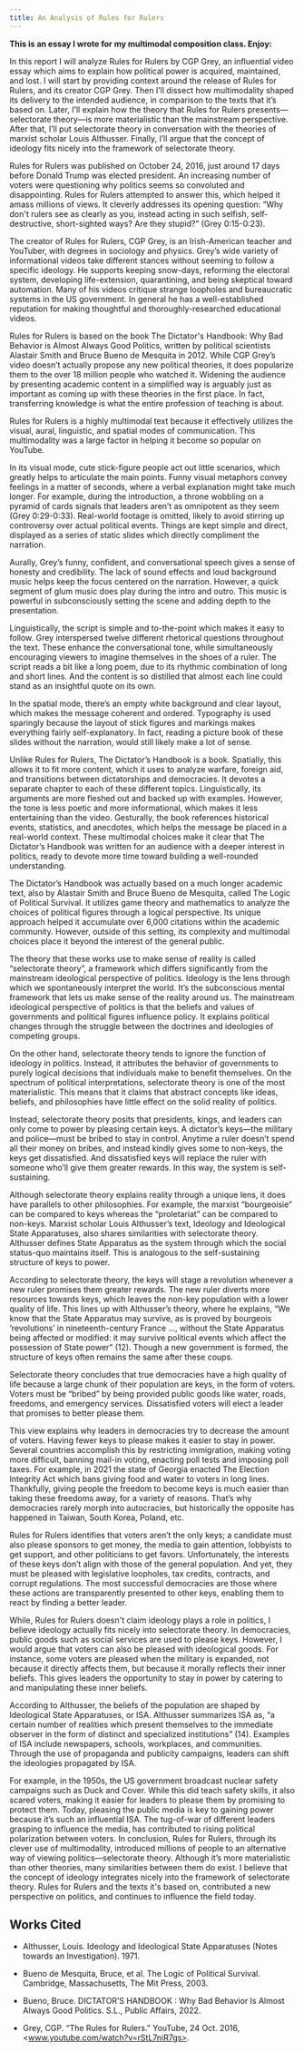 ```yaml
---
title: An Analysis of Rules for Rulers
---
```


**This is an essay I wrote for my multimodal composition class. Enjoy:**

In this report I will analyze Rules for Rulers by CGP Grey, an influential video essay which aims to explain how political power is acquired, maintained, and lost. I will start by providing context around the release of Rules for Rulers, and its creator CGP Grey. Then I’ll dissect how multimodality shaped its delivery to the intended audience, in comparison to the texts that it’s based on. Later, I’ll explain how the theory that Rules for Rulers presents—selectorate theory—is more materialistic than the mainstream perspective. After that, I’ll put selectorate theory in conversation with the theories of marxist scholar Louis Althusser. Finally, I’ll argue that the concept of ideology fits nicely into the framework of selectorate theory.

Rules for Rulers was published on October 24, 2016, just around 17 days before Donald Trump was elected president. An increasing number of voters were questioning why politics seems so convoluted and disappointing. Rules for Rulers attempted to answer this, which helped it amass millions of views. It cleverly addresses its opening question: “Why don't rulers see as clearly as you, instead acting in such selfish, self-destructive, short-sighted ways? Are they stupid?” (Grey 0:15-0:23).

The creator of Rules for Rulers, CGP Grey, is an Irish-American teacher and YouTuber, with degrees in sociology and physics. Grey’s wide variety of informational videos take different stances without seeming to follow a specific ideology. He supports keeping snow-days, reforming the electoral system, developing life-extension, quarantining, and being skeptical toward automation. Many of his videos critique strange loopholes and bureaucratic systems in the US government. In general he has a well-established reputation for making thoughtful and thoroughly-researched educational videos.

Rules for Rulers is based on the book The Dictator's Handbook: Why Bad Behavior is Almost Always Good Politics, written by political scientists Alastair Smith and Bruce Bueno de Mesquita in 2012. While CGP Grey’s video doesn’t actually propose any new political theories, it does popularize them to the over 18 million people who watched it. Widening the audience by presenting academic content in a simplified way is arguably just as important as coming up with these theories in the first place. In fact, transferring knowledge is what the entire profession of teaching is about.

Rules for Rulers is a highly multimodal text because it effectively utilizes the visual, aural, linguistic, and spatial modes of communication. This multimodality was a large factor in helping it become so popular on YouTube.

In its visual mode, cute stick-figure people act out little scenarios, which greatly helps to articulate the main points. Funny visual metaphors convey feelings in a matter of seconds, where a verbal explanation might take much longer. For example, during the introduction, a throne wobbling on a pyramid of cards signals that leaders aren’t as omnipotent as they seem (Grey 0:29-0:33). Real-world footage is omitted, likely to avoid stirring up controversy over actual political events. Things are kept simple and direct, displayed as a series of static slides which directly compliment the narration.

Aurally, Grey’s funny, confident, and conversational speech gives a sense of honesty and credibility. The lack of sound effects and loud background music helps keep the focus centered on the narration. However, a quick segment of glum music does play during the intro and outro. This music is powerful in subconsciously setting the scene and adding depth to the presentation.

Linguistically, the script is simple and to-the-point which makes it easy to follow. Grey interspersed twelve different rhetorical questions throughout the text. These enhance the conversational tone, while simultaneously encouraging viewers to imagine themselves in the shoes of a ruler. The script reads a bit like a long poem, due to its rhythmic combination of long and short lines. And the content is so distilled that almost each line could stand as an insightful quote on its own. 

In the spatial mode, there’s an empty white background and clear layout, which makes the message coherent and ordered. Typography is used sparingly because the layout of stick figures and markings makes everything fairly self-explanatory. In fact, reading a picture book of these slides without the narration, would still likely make a lot of sense.

Unlike Rules for Rulers, The Dictator’s Handbook is a book. Spatially, this allows it to fit more content, which it uses to analyze warfare, foreign aid, and transitions between dictatorships and democracies. It devotes a separate chapter to each of these different topics. Linguistically, its arguments are more fleshed out and backed up with examples. However, the tone is less poetic and more informational, which makes it less entertaining than the video. Gesturally, the book references historical events, statistics, and anecdotes, which helps the message be placed in a real-world context. These multimodal choices make it clear that The Dictator’s Handbook was written for an audience with a deeper interest in politics, ready to devote more time toward building a well-rounded understanding.

The Dictator’s Handbook was actually based on a much longer academic text, also by Alastair Smith and Bruce Bueno de Mesquita, called The Logic of Political Survival. It utilizes game theory and mathematics to analyze the choices of political figures through a logical perspective. Its unique approach helped it accumulate over 6,000 citations within the academic community. However, outside of this setting, its complexity and multimodal choices place it beyond the interest of the general public.

The theory that these works use to make sense of reality is called “selectorate theory”, a framework which differs significantly from the mainstream ideological perspective of politics. Ideology is the lens through which we spontaneously interpret the world. It’s the subconscious mental framework that lets us make sense of the reality around us. The mainstream ideological perspective of politics is that the beliefs and values of governments and political figures influence policy. It explains political changes through the struggle between the doctrines and ideologies of competing groups.

On the other hand, selectorate theory tends to ignore the function of ideology in politics. Instead, it attributes the behavior of governments to purely logical decisions that individuals make to benefit themselves. On the spectrum of political interpretations, selectorate theory is one of the most materialistic. This means that it claims that abstract concepts like ideas, beliefs, and philosophies have little effect on the solid reality of politics.

Instead, selectorate theory posits that presidents, kings, and leaders can only come to power by pleasing certain keys. A dictator’s keys—the military and police—must be bribed to stay in control. Anytime a ruler doesn’t spend all their money on bribes, and instead kindly gives some to non-keys, the keys get dissatisfied. And dissatisfied keys will replace the ruler with someone who’ll give them greater rewards. In this way, the system is self-sustaining.

Although selectorate theory explains reality through a unique lens, it does have parallels to other philosophies. For example, the marxist “bourgeoisie” can be compared to keys whereas the “proletariat” can be compared to non-keys. Marxist scholar Louis Althusser’s text, Ideology and Ideological State Apparatuses, also shares similarities with selectorate theory. Althusser defines State Apparatus as the system through which the social status-quo maintains itself. This is analogous to the self-sustaining structure of keys to power.

According to selectorate theory, the keys will stage a revolution whenever a new ruler promises them greater rewards. The new ruler diverts more resources towards keys, which leaves the non-key population with a lower quality of life. This lines up with Althusser’s theory, where he explains, “We know that the State Apparatus may survive, as is proved by bourgeois ‘revolutions’ in nineteenth-century France …, without the State Apparatus being affected or modified: it may survive political events which affect the possession of State power” (12). Though a new government is formed, the structure of keys often remains the same after these coups.

Selectorate theory concludes that true democracies have a high quality of life because a large chunk of their population are keys, in the form of voters. Voters must be “bribed” by being provided public goods like water, roads, freedoms, and emergency services. Dissatisfied voters will elect a leader that promises to better please them.

This view explains why leaders in democracies try to decrease the amount of voters. Having fewer keys to please makes it easier to stay in power. Several countries accomplish this by restricting immigration, making voting more difficult, banning mail-in voting, enacting poll tests and imposing poll taxes. For example, in 2021 the state of Georgia enacted The Election Integrity Act which bans giving food and water to voters in long lines. Thankfully, giving people the freedom to become keys is much easier than taking these freedoms away, for a variety of reasons. That’s why democracies rarely morph into autocracies, but historically the opposite has happened in Taiwan, South Korea, Poland, etc.

Rules for Rulers identifies that voters aren’t the only keys; a candidate must also please sponsors to get money, the media to gain attention, lobbyists to get support, and other politicians to get favors. Unfortunately, the interests of these keys don’t align with those of the general population. And yet, they must be pleased with legislative loopholes, tax credits, contracts, and corrupt regulations. The most successful democracies are those where these actions are transparently presented to other keys, enabling them to react by finding a better leader.

While, Rules for Rulers doesn't claim ideology plays a role in politics, I believe ideology actually fits nicely into selectorate theory. In democracies, public goods such as social services are used to please keys. However, I would argue that voters can also be pleased with ideological goods. For instance, some voters are pleased when the military is expanded, not because it directly affects them, but because it morally reflects their inner beliefs. This gives leaders the opportunity to stay in power by catering to and manipulating these inner beliefs.

According to Althusser, the beliefs of the population are shaped by Ideological State Apparatuses, or ISA. Althusser summarizes ISA as, “a certain number of realities which present themselves to the immediate observer in the form of distinct and specialized institutions” (14). Examples of ISA include newspapers, schools, workplaces, and communities. Through the use of propaganda and publicity campaigns, leaders can shift the ideologies propagated by ISA.

For example, in the 1950s, the US government broadcast nuclear safety campaigns such as Duck and Cover. While this did teach safety skills, it also scared voters, making it easier for leaders to please them by promising to protect them. Today, pleasing the public media is key to gaining power because it’s such an influential ISA. The tug-of-war of different leaders grasping to influence the media, has contributed to rising political polarization between voters.
	In conclusion, Rules for Rulers, through its clever use of multimodality, introduced millions of people to an alternative way of viewing politics—selectorate theory. Although it’s more materialistic than other theories, many similarities between them do exist. I believe that the concept of ideology integrates nicely into the framework of selectorate theory. Rules for Rulers and the texts it's based on, contributed a new perspective on politics, and continues to influence the field today.

## Works Cited

- Althusser, Louis. Ideology and Ideological State Apparatuses (Notes towards an Investigation). 1971.

- Bueno de Mesquita, Bruce, et al. The Logic of Political Survival. Cambridge, Massachusetts, The Mit Press, 2003.

- Bueno, Bruce. DICTATOR’S HANDBOOK : Why Bad Behavior Is Almost Always Good Politics. S.L., Public Affairs, 2022.

- Grey, CGP. “The Rules for Rulers.” YouTube, 24 Oct. 2016, <www.youtube.com/watch?v=rStL7niR7gs>.
